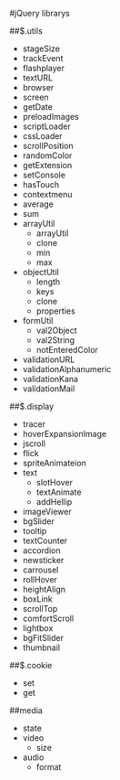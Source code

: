 #jQuery librarys

##$.utils
* stageSize
* trackEvent
* flashplayer
* textURL
* browser
* screen
* getDate
* preloadImages
* scriptLoader
* cssLoader
* scrollPosition
* randomColor
* getExtension
* setConsole
* hasTouch
* contextmenu
* average
* sum
* arrayUtil
	* arrayUtil
	* clone
	* min
	* max
* objectUtil
	* length
	* keys
	* clone
	* properties
* formUtil
	* val2Object
	* val2String
	* notEnteredColor
* validationURL
* validationAlphanumeric
* validationKana
* validationMail

##$.display
* tracer
* hoverExpansionImage
* jscroll
* flick
* spriteAnimateion
* text
	* slotHover
	* textAnimate
	* addHellip
* imageViewer
* bgSlider
* tooltip
* textCounter
* accordion
* newsticker
* carrousel
* rollHover
* heightAlign
* boxLink
* scrollTop
* comfortScroll
* lightbox
* bgFitSlider
* thumbnail

##$.cookie
* set
* get

##media
* state
* video
	* size
* audio
	* format
